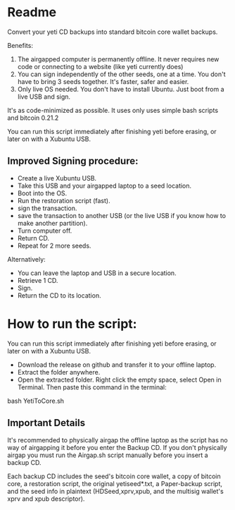 # Readme

Convert your yeti CD backups into standard bitcoin core wallet backups.

Benefits:
  1. The airgapped computer is permanently offline. It never requires new code or connecting to a website (like yeti currently does)
  2. You can sign independently of the other seeds, one at a time. You don't have to bring 3 seeds together. It's faster, safer and easier.
  3. Only live OS needed. You don't have to install Ubuntu. Just boot from a live USB and sign.
  
It's as code-minimized as possible. It uses only uses simple bash scripts and bitcoin 0.21.2

You can run this script immediately after finishing yeti before erasing, or later on with a Xubuntu USB.

## Improved Signing procedure:

* Create a live Xubuntu USB. 
* Take this USB and your airgapped laptop to a seed location.
* Boot into the OS.
* Run the restoration script (fast).
* sign the transaction.
* save the transaction to another USB (or the live USB if you know how to make another partition).
* Turn computer off.
* Return CD.
* Repeat for 2 more seeds.

Alternatively:
* You can leave the laptop and USB in a secure location.
* Retrieve 1 CD.
* Sign.
* Return the CD to its location.

# How to run the script:

You can run this script immediately after finishing yeti before erasing, or later on with a Xubuntu USB.
* Download the release on github and transfer it to your offline laptop.
* Extract the folder anywhere.
* Open the extracted folder. Right click the empty space, select Open in Terminal. Then paste this command in the terminal: 

bash YetiToCore.sh

## Important Details

It's recommended to physically airgap the offline laptop as the script has no way of airgapping it before you enter the Backup CD.
If you don't physically airgap you must run the Airgap.sh script manually before you insert a backup CD.


Each backup CD includes the seed's bitcoin core wallet, a copy of bitcoin core, a restoration script, the original yetiseed*.txt, a Paper-backup script, and the seed info in plaintext (HDSeed,xprv,xpub, and the multisig wallet's xprv and xpub descriptor).
